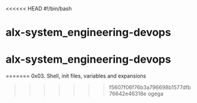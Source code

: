 <<<<<< HEAD
#!/bin/bash
# alx-system_engineering-devops
# alx-system_engineering-devops
=======
0x03. Shell, init files, variables and expansions
>>>>>>> f5607f06f76b3a796698b1577dfb76642e46318e
ogega

